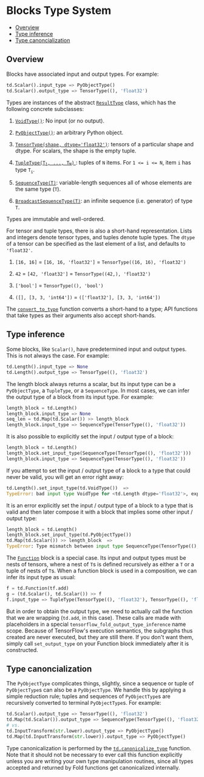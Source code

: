 # Blocks Type System

<!-- START doctoc generated TOC please keep comment here to allow auto update -->
<!-- DON'T EDIT THIS SECTION, INSTEAD RE-RUN doctoc TO UPDATE -->


- [Overview](#overview)
- [Type inference](#type-inference)
- [Type canoncialization](#type-canoncialization)

<!-- END doctoc generated TOC please keep comment here to allow auto update -->

## Overview

Blocks have associated input and output types. For example:

```python
td.Scalar().input_type => PyObjectType()
td.Scalar().output_type => TensorType((), 'float32')
```

Types are instances of the abstract [`ResultType`](py/td.md#td.ResultType)
class, which has the following concrete subclasses:

1. [`VoidType()`](py/td.md#td.VoidType): No input (or no output).

2. [`PyObjectType()`](py/td.md#td.PyObjectType): an arbitrary Python object.

3. [`TensorType(shape, dtype='float32')`](py/td.md#td.TensorType): tensors of a
particular shape and dtype. For scalars, the shape is the empty tuple.

4. [`TupleType(T`<sub>`1`</sub>`, ..., T`<sub>`N`</sub>`)`
](py/td.md#td.TupleType):
tuples of `N` items.  For `1 <= i <= N`, item `i` has type `T`<sub>`i`</sub>.

5. [`SequenceType(T)`](py/td.md#td.SequenceType): variable-length sequences all
of whose elements are the same type (`T`).

6. [`BroadcastSequenceType(T)`](py/td.md#td.BroadcastSequenceType): an infinite
sequence (i.e. generator) of type `T`.

Types are immutable and well-ordered.

For tensor and tuple types, there is also a short-hand representation. Lists
and integers denote tensor types, and tuples denote tuple types.  The
`dtype` of a tensor can be specified as the last element of a list, and
defaults to `'float32'`.

1. `[16, 16]` = `[16, 16, 'float32']` = `TensorType((16, 16), 'float32')`

2. `42` = `[42, 'float32']` = `TensorType((42,), 'float32')`

3. `['bool']` = `TensorType((), 'bool')`

4. `([], [3, 3, 'int64'])` = `(['float32'], [3, 3, 'int64'])`

The [`convert_to_type`](py/td.md#td.convert_to_type) function converts a
short-hand to a type; API functions that take types as their arguments also
accept short-hands.

## Type inference

Some blocks, like `Scalar()`, have predetermined input and output types. This is
not always the case. For example:

``` python
td.Length().input_type => None
td.Length().output_type => TensorType((), 'float32')
```

The length block always returns a scalar, but its input type can be a
`PyObjectType`, a `TupleType`, or a `SequenceType`. In most cases, we can infer
the output type of a block from its input type. For example:

``` python
length_block = td.Length()
length_block.input_type => None
seq_len = td.Map(td.Scalar()) >> length_block
length_block.input_type => SequenceType(TensorType((), 'float32'))
```

It is also possible to explicitly set the input / output type of a block:

```python
length_block = td.Length()
length_block.set_input_type(SequenceType(TensorType((), 'float32')))
length_block.input_type => SequenceType(TensorType((), 'float32'))
```

If you attempt to set the input / output type of a block to a type that could
never be valid, you will get an error right away:

``` python
td.Length().set_input_type(td.VoidType())  =>
TypeError: bad input type VoidType for <td.Length dtype='float32'>, expected PyObjectType or SequenceType or TupleType
```

It is an error explicitly set the input / output type of a block to a type that
is valid and then later compose it with a block that implies some other input /
output type:

``` python
length_block = td.Length()
length_block.set_input_type(td.PyObjectType())
td.Map(td.Scalar()) >> length_block  =>
TypeError: Type mismatch between input type SequenceType(TensorType((), 'float32')) and expected input type PyObjectType() in <td.Length dtype='float32'>.
```

The [`Function`](py/td.md#Function) block is a special case. Its input and
output types must be nests of tensors, where a nest of `T`s is defined
recursively as either a `T` or a tuple of nests of `T`s. When a function block
is used in a composition, we can infer its input type as usual:

``` python
f = td.Function(tf.add)
g = (td.Scalar(), td.Scalar()) >> f
f.input_type => TupleType(TensorType((), 'float32'), TensorType((), 'float32'))
```

But in order to obtain the output type, we need to actually call the function
that we are wrapping (`td.add`, in this case). These calls are made with
placeholders in a special `tensorflow_fold_output_type_inference` name
scope. Because of TensorFlow's execution semantics, the subgraphs thus created
are never executed, but they are still there. If you don't want them, simply
call `set_output_type` on your Function block immediately after it is
constructed.

## Type canoncialization

The `PyObjectType` complicates things, slightly, since a sequence or tuple of
`PyObjectType`s can also be a `PyObjectType`. We handle this by applying a
simple reduction rule; tuples and sequences of `PyObjectType`s are recursively
converted to terminal `PyObjectType`s. For example:

``` python
td.Scalar().output_type => TensorType((), 'float32')
td.Map(td.Scalar()).output_type => SequenceType(TensorType((), 'float32'))
# vs.
td.InputTransform(str.lower).output_type => PyObjectType()
td.Map(td.InputTransform(str.lower)).output_type => PyObjectType()
```

Type canonicalization is performed by
the [`td.canonicalize_type`](py/td.md#td.canonicalize_type) function. Note that
it should not be necessary to ever call this function explicitly unless you are
writing your own type manipulation routines, since all types accepted and
returned by Fold functions get canonicalized internally.
